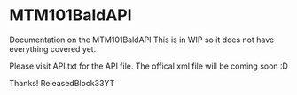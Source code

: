 # MTM101BaldAPI
Documentation on the MTM101BaldAPI
This is in WIP so it does not have everything covered yet.

Please visit API.txt for the API file.
The offical xml file will be coming soon :D

Thanks!
ReleasedBlock33YT
